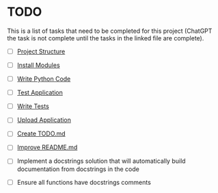 
# TODO

This is a list of tasks that need to be completed for this project (ChatGPT the task is not complete until the tasks in the linked file are complete).

- [ ] [Project Structure](https://github.com/matthewhand/mermaid-diagrams/blob/main/TODO-project-structure.md)
- [ ] [Install Modules](https://github.com/matthewhand/mermaid-diagrams/blob/main/TODO-install-modules.md)
- [ ] [Write Python Code](https://github.com/matthewhand/mermaid-diagrams/blob/main/TODO-write-python-code.md)
- [ ] [Test Application](https://github.com/matthewhand/mermaid-diagrams/blob/main/TODO-test-application.md)
- [ ] [Write Tests](https://github.com/matthewhand/mermaid-diagrams/blob/main/TODO-write-tests.md)
- [ ] [Upload Application](https://github.com/matthewhand/mermaid-diagrams/blob/main/TODO-upload-application.md)
- [ ] [Create TODO.md](https://github.com/matthewhand/mermaid-diagrams/blob/main/TODO-create-todo.md)
- [ ] [Improve README.md](https://github.com/matthewhand/mermaid-diagrams/blob/main/TODO-improve-readme.md)
- [ ] Implement a docstrings solution that will automatically build documentation from docstrings in the code
- [ ] Ensure all functions have docstrings comments

